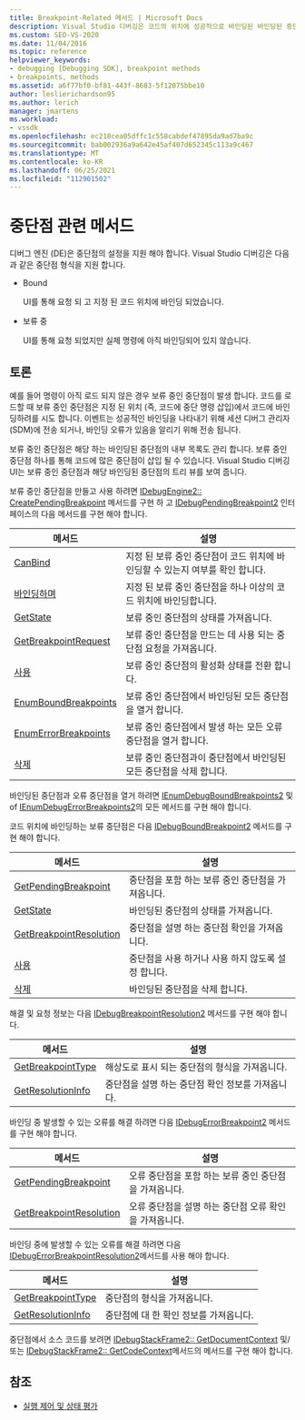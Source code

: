 ```yaml
---
title: Breakpoint-Related 메서드 | Microsoft Docs
description: Visual Studio 디버깅은 코드의 위치에 성공적으로 바인딩된 바인딩된 중단점과 아직 바인딩되지 않은 보류 중단점을 지원 합니다.
ms.custom: SEO-VS-2020
ms.date: 11/04/2016
ms.topic: reference
helpviewer_keywords:
- debugging [Debugging SDK], breakpoint methods
- breakpoints, methods
ms.assetid: a6f77bf0-bf81-443f-8683-5f12075bbe10
author: leslierichardson95
ms.author: lerich
manager: jmartens
ms.workload:
- vssdk
ms.openlocfilehash: ec218cea05dffc1c558cabdef47895da9ad7ba9c
ms.sourcegitcommit: bab002936a9a642e45af407d652345c113a9c467
ms.translationtype: MT
ms.contentlocale: ko-KR
ms.lasthandoff: 06/25/2021
ms.locfileid: "112901502"
---
```

# <a name="breakpoint-related-methods"></a>중단점 관련 메서드
디버그 엔진 (DE)은 중단점의 설정을 지원 해야 합니다. Visual Studio 디버깅은 다음과 같은 중단점 형식을 지원 합니다.

- Bound

     UI를 통해 요청 되 고 지정 된 코드 위치에 바인딩 되었습니다.

- 보류 중

     UI를 통해 요청 되었지만 실제 명령에 아직 바인딩되어 있지 않습니다.

## <a name="discussion"></a>토론
 예를 들어 명령이 아직 로드 되지 않은 경우 보류 중인 중단점이 발생 합니다. 코드를 로드할 때 보류 중인 중단점은 지정 된 위치 (즉, 코드에 중단 명령 삽입)에서 코드에 바인딩하려를 시도 합니다. 이벤트는 성공적인 바인딩을 나타내기 위해 세션 디버그 관리자 (SDM)에 전송 되거나, 바인딩 오류가 있음을 알리기 위해 전송 됩니다.

 보류 중인 중단점은 해당 하는 바인딩된 중단점의 내부 목록도 관리 합니다. 보류 중인 중단점 하나를 통해 코드에 많은 중단점이 삽입 될 수 있습니다. Visual Studio 디버깅 UI는 보류 중인 중단점과 해당 바인딩된 중단점의 트리 뷰를 보여 줍니다.

 보류 중인 중단점을 만들고 사용 하려면 [IDebugEngine2:: CreatePendingBreakpoint](../../extensibility/debugger/reference/idebugengine2-creatependingbreakpoint.md) 메서드를 구현 하 고 [IDebugPendingBreakpoint2](../../extensibility/debugger/reference/idebugpendingbreakpoint2.md) 인터페이스의 다음 메서드를 구현 해야 합니다.

|메서드|설명|
|------------|-----------------|
|[CanBind](../../extensibility/debugger/reference/idebugpendingbreakpoint2-canbind.md)|지정 된 보류 중인 중단점이 코드 위치에 바인딩할 수 있는지 여부를 확인 합니다.|
|[바인딩하며](../../extensibility/debugger/reference/idebugpendingbreakpoint2-bind.md)|지정 된 보류 중인 중단점을 하나 이상의 코드 위치에 바인딩합니다.|
|[GetState](../../extensibility/debugger/reference/idebugpendingbreakpoint2-getstate.md)|보류 중인 중단점의 상태를 가져옵니다.|
|[GetBreakpointRequest](../../extensibility/debugger/reference/idebugpendingbreakpoint2-getbreakpointrequest.md)|보류 중인 중단점을 만드는 데 사용 되는 중단점 요청을 가져옵니다.|
|[사용](../../extensibility/debugger/reference/idebugpendingbreakpoint2-enable.md)|보류 중인 중단점의 활성화 상태를 전환 합니다.|
|[EnumBoundBreakpoints](../../extensibility/debugger/reference/idebugpendingbreakpoint2-enumboundbreakpoints.md)|보류 중인 중단점에서 바인딩된 모든 중단점을 열거 합니다.|
|[EnumErrorBreakpoints](../../extensibility/debugger/reference/idebugpendingbreakpoint2-enumerrorbreakpoints.md)|보류 중인 중단점에서 발생 하는 모든 오류 중단점을 열거 합니다.|
|[삭제](../../extensibility/debugger/reference/idebugpendingbreakpoint2-delete.md)|보류 중인 중단점과이 중단점에서 바인딩된 모든 중단점을 삭제 합니다.|

 바인딩된 중단점과 오류 중단점을 열거 하려면 [IEnumDebugBoundBreakpoints2](../../extensibility/debugger/reference/ienumdebugboundbreakpoints2.md) 및 of [IEnumDebugErrorBreakpoints2](../../extensibility/debugger/reference/ienumdebugerrorbreakpoints2.md)의 모든 메서드를 구현 해야 합니다.

 코드 위치에 바인딩하는 보류 중단점은 다음 [IDebugBoundBreakpoint2](../../extensibility/debugger/reference/idebugboundbreakpoint2.md) 메서드를 구현 해야 합니다.

|메서드|설명|
|------------|-----------------|
|[GetPendingBreakpoint](../../extensibility/debugger/reference/idebugboundbreakpoint2-getpendingbreakpoint.md)|중단점을 포함 하는 보류 중인 중단점을 가져옵니다.|
|[GetState](../../extensibility/debugger/reference/idebugboundbreakpoint2-getstate.md)|바인딩된 중단점의 상태를 가져옵니다.|
|[GetBreakpointResolution](../../extensibility/debugger/reference/idebugboundbreakpoint2-getbreakpointresolution.md)|중단점을 설명 하는 중단점 확인을 가져옵니다.|
|[사용](../../extensibility/debugger/reference/idebugboundbreakpoint2-enable.md)|중단점을 사용 하거나 사용 하지 않도록 설정 합니다.|
|[삭제](../../extensibility/debugger/reference/idebugboundbreakpoint2-delete.md)|바인딩된 중단점을 삭제 합니다.|

 해결 및 요청 정보는 다음 [IDebugBreakpointResolution2](../../extensibility/debugger/reference/idebugbreakpointresolution2.md) 메서드를 구현 해야 합니다.

|메서드|설명|
|------------|-----------------|
|[GetBreakpointType](../../extensibility/debugger/reference/idebugbreakpointresolution2-getbreakpointtype.md)|해상도로 표시 되는 중단점의 형식을 가져옵니다.|
|[GetResolutionInfo](../../extensibility/debugger/reference/idebugbreakpointresolution2-getresolutioninfo.md)|중단점을 설명 하는 중단점 확인 정보를 가져옵니다.|

 바인딩 중 발생할 수 있는 오류를 해결 하려면 다음 [IDebugErrorBreakpoint2](../../extensibility/debugger/reference/idebugerrorbreakpoint2.md) 메서드를 구현 해야 합니다.

|메서드|설명|
|------------|-----------------|
|[GetPendingBreakpoint](../../extensibility/debugger/reference/idebugerrorbreakpoint2-getpendingbreakpoint.md)|오류 중단점을 포함 하는 보류 중인 중단점을 가져옵니다.|
|[GetBreakpointResolution](../../extensibility/debugger/reference/idebugerrorbreakpoint2-getbreakpointresolution.md)|오류 중단점을 설명 하는 중단점 오류 확인을 가져옵니다.|

 바인딩 중에 발생할 수 있는 오류를 해결 하려면 다음 [IDebugErrorBreakpointResolution2](../../extensibility/debugger/reference/idebugerrorbreakpointresolution2.md)메서드를 사용 해야 합니다.

|메서드|설명|
|------------|-----------------|
|[GetBreakpointType](../../extensibility/debugger/reference/idebugerrorbreakpointresolution2-getbreakpointtype.md)|중단점의 형식을 가져옵니다.|
|[GetResolutionInfo](../../extensibility/debugger/reference/idebugerrorbreakpointresolution2-getresolutioninfo.md)|중단점에 대 한 확인 정보를 가져옵니다.|

 중단점에서 소스 코드를 보려면 [IDebugStackFrame2:: GetDocumentContext](../../extensibility/debugger/reference/idebugstackframe2-getdocumentcontext.md) 및/또는 [IDebugStackFrame2:: GetCodeContext](../../extensibility/debugger/reference/idebugstackframe2-getcodecontext.md)메서드의 메서드를 구현 해야 합니다.

## <a name="see-also"></a>참조
- [실행 제어 및 상태 평가](../../extensibility/debugger/execution-control-and-state-evaluation.md)
